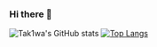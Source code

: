 ### Hi there 👋

<!--
**Tak1wa/Tak1wa** is a ✨ _special_ ✨ repository because its `README.md` (this file) appears on your GitHub profile.

Here are some ideas to get you started:

- 🔭 I’m currently working on ...
- 🌱 I’m currently learning ...
- 👯 I’m looking to collaborate on ...
- 🤔 I’m looking for help with ...
- 💬 Ask me about ...
- 📫 How to reach me: ...
- 😄 Pronouns: ...
- ⚡ Fun fact: ...
-->

![Tak1wa's GitHub stats](https://github-readme-stats.vercel.app/api?username=Tak1wa&count_private=true&show_icons=true) [![Top Langs](https://github-readme-stats.vercel.app/api/top-langs/?username=Tak1wa&layout=compact&langs_count=8)](https://github.com/anuraghazra/github-readme-stats)
